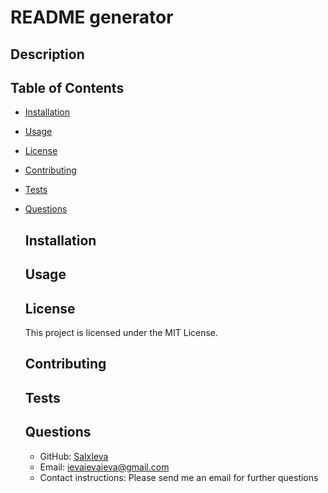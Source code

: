 # README generator

  ## Description
  
  
  ## Table of Contents
  - [Installation](#installation)
- [Usage](#usage)
- [License](#license)
- [Contributing](#contributing)
- [Tests](#tests)
- [Questions](#questions)
  
  ## Installation
  
  
  ## Usage
  
  
  ## License
  This project is licensed under the MIT License.
  
  ## Contributing
  
  
  ## Tests
  
  
  ## Questions
  
  - GitHub: [SalxIeva](http://github.com/SalxIeva)
  - Email: ievaievaieva@gmail.com
  - Contact instructions: Please send me an email for further questions
  